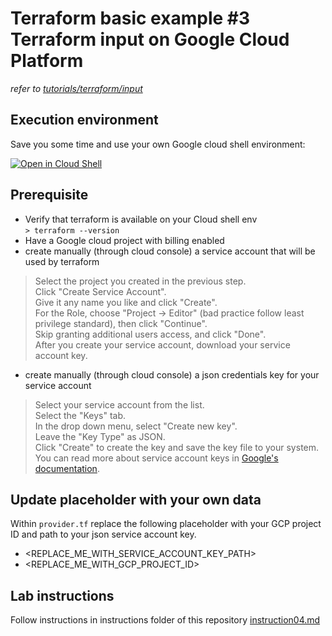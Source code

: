 # Terraform basic example #3<br>Terraform input on Google Cloud Platform  

*refer to [tutorials/terraform/input](https://www.terraform.io/language/meta-arguments/count)*

## Execution environment

Save you some time and use your own Google cloud shell environment:

[![Open in Cloud Shell](https://gstatic.com/cloudssh/images/open-btn.svg)](https://shell.cloud.google.com/cloudshell/editor?cloudshell_git_repo=https://github.com/corentinl/terraform-gcp-example-count.git)

## Prerequisite
 - Verify that terraform is available on your Cloud shell env  
 `> terraform --version`  
 - Have a Google cloud project with billing enabled
 - create manually (through cloud console) a service account that will be used by terraform
 >Select the project you created in the previous step.  
 >Click "Create Service Account".  
 >Give it any name you like and click "Create".  
 >For the Role, choose "Project -> Editor" (bad practice follow least privilege standard), then click "Continue".  
 >Skip granting additional users access, and click "Done".  
 >After you create your service account, download your service account key.  
 - create manually (through cloud console) a json credentials key for your service account  
 >Select your service account from the list.  
 >Select the "Keys" tab.  
 >In the drop down menu, select "Create new key".  
 >Leave the "Key Type" as JSON.  
 >Click "Create" to create the key and save the key file to your system.  
 >You can read more about service account keys in [Google's documentation](https://cloud.google.com/iam/docs/creating-managing-service-account-keys).

## Update placeholder with your own data

Within `provider.tf` replace the following placeholder with your GCP project ID and path to your json service account key.
- <REPLACE_ME_WITH_SERVICE_ACCOUNT_KEY_PATH>
- <REPLACE_ME_WITH_GCP_PROJECT_ID>


## Lab instructions

Follow instructions in instructions folder of this repository [instruction04.md](https://github.com/corentinl/terraform-gcp-example-count/blob/main/instructions/instruction04.md)

